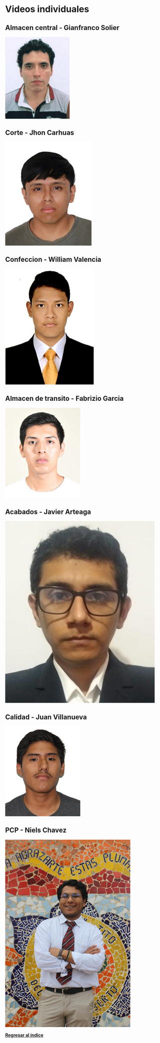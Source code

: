 # Videos individuales
## Almacen central - Gianfranco Solier

[![](../Integrantes/Gianfranco%20Solier/Gianfranco%20Solier.png)](https://www.youtube.com/watch?v=GNOta8benAw)

## Corte - Jhon Carhuas

[![](../Integrantes/Jhon%20Carhuas/Jhon%20Carhuas.png)](https://www.youtube.com/watch?v=Ei45-wTadlg)

## Confeccion - William Valencia

[![](../Integrantes/William%20Valencia/William%20Valencia.jpg)](https://www.youtube.com/watch?v=5Si2zfNPdhU)

## Almacen de transito - Fabrizio Garcia

[![](../Integrantes/Fabrizio%20Garcia/Fabrizio%20Garcia.jpg)](https://youtu.be/Qob6rkZvqcA)

## Acabados - Javier Arteaga

[![](../Integrantes/Javier%20Arteaga/Javier%20Arteaga.jpg)](https://www.youtube.com/watch?v=2Yqwor5qdp8)

## Calidad - Juan Villanueva

[![](../Integrantes/Juan%20Villanueva/Juan%20Villanueva.jpg)](https://www.youtube.com/watch?v=usp_cQ6e15I)

## PCP - Niels Chavez

[![](../Integrantes/Niels%20Chavez/Niels%20Chavez.jpg)](https://youtu.be/Qob6rkZvqcA)

**[Regresar al índice](../README.md)**
